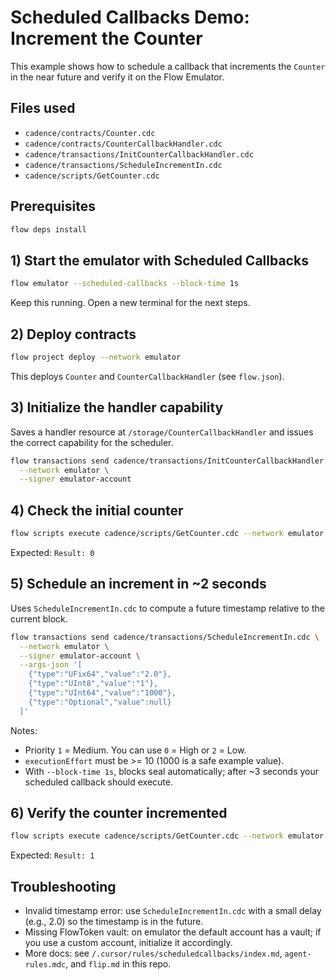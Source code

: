 # Scheduled Callbacks Demo: Increment the Counter

This example shows how to schedule a callback that increments the `Counter` in the near future and verify it on the Flow Emulator.

## Files used

- `cadence/contracts/Counter.cdc`
- `cadence/contracts/CounterCallbackHandler.cdc`
- `cadence/transactions/InitCounterCallbackHandler.cdc`
- `cadence/transactions/ScheduleIncrementIn.cdc`
- `cadence/scripts/GetCounter.cdc`

## Prerequisites

```bash
flow deps install
```

## 1) Start the emulator with Scheduled Callbacks

```bash
flow emulator --scheduled-callbacks --block-time 1s
```

Keep this running. Open a new terminal for the next steps.

## 2) Deploy contracts

```bash
flow project deploy --network emulator
```

This deploys `Counter` and `CounterCallbackHandler` (see `flow.json`).

## 3) Initialize the handler capability

Saves a handler resource at `/storage/CounterCallbackHandler` and issues the correct capability for the scheduler.

```bash
flow transactions send cadence/transactions/InitCounterCallbackHandler.cdc \
  --network emulator \
  --signer emulator-account
```

## 4) Check the initial counter

```bash
flow scripts execute cadence/scripts/GetCounter.cdc --network emulator
```

Expected: `Result: 0`

## 5) Schedule an increment in ~2 seconds

Uses `ScheduleIncrementIn.cdc` to compute a future timestamp relative to the current block.

```bash
flow transactions send cadence/transactions/ScheduleIncrementIn.cdc \
  --network emulator \
  --signer emulator-account \
  --args-json '[
    {"type":"UFix64","value":"2.0"},      
    {"type":"UInt8","value":"1"},        
    {"type":"UInt64","value":"1000"},     
    {"type":"Optional","value":null}
  ]'
```

Notes:

- Priority `1` = Medium. You can use `0` = High or `2` = Low.
- `executionEffort` must be >= 10 (1000 is a safe example value).
- With `--block-time 1s`, blocks seal automatically; after ~3 seconds your scheduled callback should execute.

## 6) Verify the counter incremented

```bash
flow scripts execute cadence/scripts/GetCounter.cdc --network emulator
```

Expected: `Result: 1`

## Troubleshooting

- Invalid timestamp error: use `ScheduleIncrementIn.cdc` with a small delay (e.g., 2.0) so the timestamp is in the future.
- Missing FlowToken vault: on emulator the default account has a vault; if you use a custom account, initialize it accordingly.
- More docs: see `/.cursor/rules/scheduledcallbacks/index.md`, `agent-rules.mdc`, and `flip.md` in this repo.
